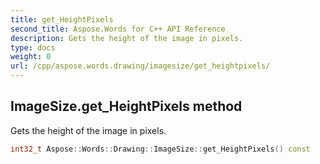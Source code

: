 ```yaml
---
title: get_HeightPixels
second_title: Aspose.Words for C++ API Reference
description: Gets the height of the image in pixels. 
type: docs
weight: 0
url: /cpp/aspose.words.drawing/imagesize/get_heightpixels/
---
```

## ImageSize.get_HeightPixels method


Gets the height of the image in pixels.

```cpp
int32_t Aspose::Words::Drawing::ImageSize::get_HeightPixels() const
```

